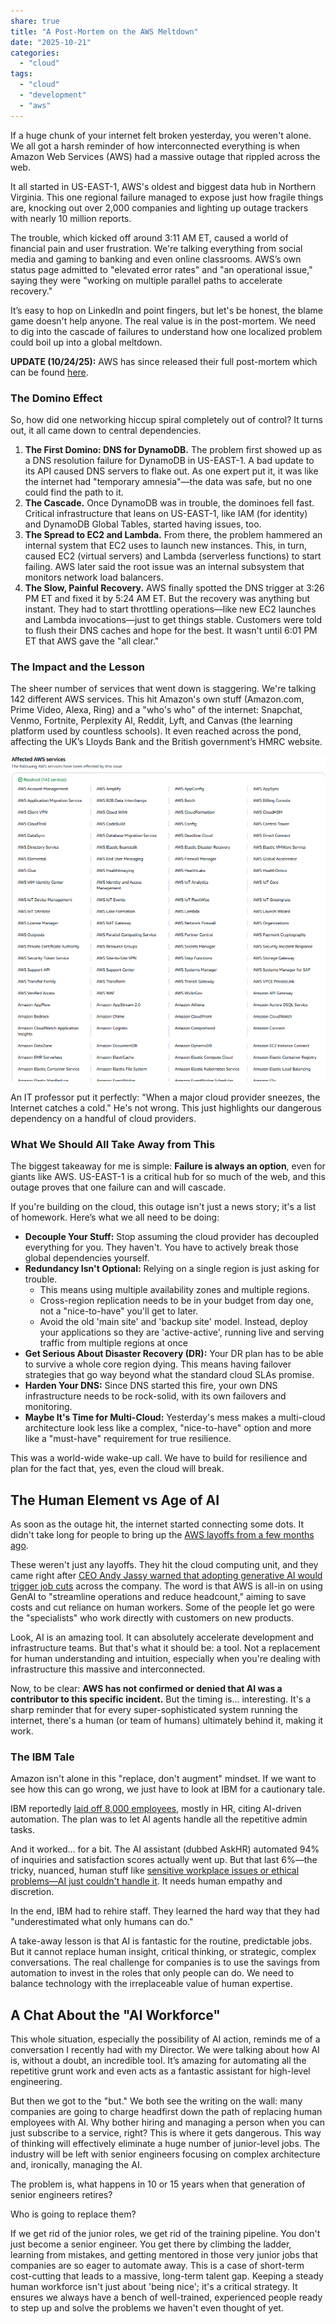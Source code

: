 ```yaml
---
share: true
title: "A Post-Mortem on the AWS Meltdown"
date: "2025-10-21"
categories:
  - "cloud"
tags:
  - "cloud"
  - "development"
  - "aws"
---
```


If a huge chunk of your internet felt broken yesterday, you weren't alone. We all got a harsh reminder of how interconnected everything is when Amazon Web Services (AWS) had a massive outage that rippled across the web.

It all started in US-EAST-1, AWS's oldest and biggest data hub in Northern Virginia. This one regional failure managed to expose just how fragile things are, knocking out over 2,000 companies and lighting up outage trackers with nearly 10 million reports.

The trouble, which kicked off around 3:11 AM ET, caused a world of financial pain and user frustration. We're talking everything from social media and gaming to banking and even online classrooms. AWS’s own status page admitted to "elevated error rates" and "an operational issue," saying they were "working on multiple parallel paths to accelerate recovery."

It’s easy to hop on LinkedIn and point fingers, but let's be honest, the blame game doesn't help anyone. The real value is in the post-mortem. We need to dig into the cascade of failures to understand how one localized problem could boil up into a global meltdown.

**UPDATE (10/24/25):** AWS has since released their full post-mortem which can be found [here](https://aws.amazon.com/message/101925/).

### The Domino Effect

So, how did one networking hiccup spiral completely out of control? It turns out, it all came down to central dependencies.

1.  **The First Domino: DNS for DynamoDB.** The problem first showed up as a DNS resolution failure for DynamoDB in US-EAST-1. A bad update to its API caused DNS servers to flake out. As one expert put it, it was like the internet had "temporary amnesia"—the data was safe, but no one could find the path to it.
2.  **The Cascade.** Once DynamoDB was in trouble, the dominoes fell fast. Critical infrastructure that leans on US-EAST-1, like IAM (for identity) and DynamoDB Global Tables, started having issues, too.
3.  **The Spread to EC2 and Lambda.** From there, the problem hammered an internal system that EC2 uses to launch new instances. This, in turn, caused EC2 (virtual servers) and Lambda (serverless functions) to start failing. AWS later said the root issue was an internal subsystem that monitors network load balancers.
4.  **The Slow, Painful Recovery.** AWS finally spotted the DNS trigger at 3:26 PM ET and fixed it by 5:24 AM ET. But the recovery was anything but instant. They had to start throttling operations—like new EC2 launches and Lambda invocations—just to get things stable. Customers were told to flush their DNS caches and hope for the best. It wasn't until 6:01 PM ET that AWS gave the "all clear."

### The Impact and the Lesson

The sheer number of services that went down is staggering. We're talking 142 different AWS services. This hit Amazon's own stuff (Amazon.com, Prime Video, Alexa, Ring) and a "who's who" of the internet: Snapchat, Venmo, Fortnite, Perplexity AI, Reddit, Lyft, and Canvas (the learning platform used by countless schools). It even reached across the pond, affecting the UK’s Lloyds Bank and the British government’s HMRC website.

![AWS Outage Services Effected](../../../public/imgs/posts/2025-10-21/fe34sdf.png)

An IT professor put it perfectly: "When a major cloud provider sneezes, the Internet catches a cold." He's not wrong. This just highlights our dangerous dependency on a handful of cloud providers.

### What We Should All Take Away from This

The biggest takeaway for me is simple: **Failure is always an option**, even for giants like AWS. US-EAST-1 is a critical hub for so much of the web, and this outage proves that one failure can and will cascade.

If you're building on the cloud, this outage isn't just a news story; it's a list of homework. Here’s what we all need to be doing:

* **Decouple Your Stuff:** Stop assuming the cloud provider has decoupled everything for you. They haven't. You have to actively break those global dependencies yourself.
* **Redundancy Isn't Optional:** Relying on a single region is just asking for trouble.
    * This means using multiple availability zones and multiple regions.
    * Cross-region replication needs to be in your budget from day one, not a "nice-to-have" you'll get to later.
    * Avoid the old 'main site' and 'backup site' model. Instead, deploy your applications so they are 'active-active', running live and serving traffic from multiple regions at once
* **Get Serious About Disaster Recovery (DR):** Your DR plan has to be able to survive a whole core region dying. This means having failover strategies that go way beyond what the standard cloud SLAs promise.
* **Harden Your DNS:** Since DNS started this fire, your own DNS infrastructure needs to be rock-solid, with its own failovers and monitoring.
* **Maybe It's Time for Multi-Cloud:** Yesterday's mess makes a multi-cloud architecture look less like a complex, "nice-to-have" option and more like a "must-have" requirement for true resilience.

This was a world-wide wake-up call. We have to build for resilience and plan for the fact that, yes, even the cloud will break.

## The Human Element vs Age of AI

As soon as the outage hit, the internet started connecting some dots. It didn't take long for people to bring up the [AWS layoffs from a few months ago](https://www.techrepublic.com/article/news-amazon-aws-layoffs-ai/).

These weren't just any layoffs. They hit the cloud computing unit, and they came right after [CEO Andy Jassy warned that adopting generative AI would trigger job cuts](https://www.reuters.com/business/retail-consumer/amazons-aws-cloud-computing-unit-cuts-least-hundreds-jobs-sources-say-2025-07-17/) across the company. The word is that AWS is all-in on using GenAI to "streamline operations and reduce headcount," aiming to save costs and cut reliance on human workers. Some of the people let go were the "specialists" who work directly with customers on new products.

Look, AI is an amazing tool. It can absolutely accelerate development and infrastructure teams. But that's what it should be: a tool. Not a replacement for human understanding and intuition, especially when you're dealing with infrastructure this massive and interconnected.

Now, to be clear: **AWS has not confirmed or denied that AI was a contributor to this specific incident.** But the timing is... interesting. It's a sharp reminder that for every super-sophisticated system running the internet, there's a human (or team of humans) ultimately behind it, making it work.

### The IBM Tale

Amazon isn't alone in this "replace, don't augment" mindset. If we want to see how this can go wrong, we just have to look at IBM for a cautionary tale.

IBM reportedly [laid off 8,000 employees](https://www.linkedin.com/pulse/ibm-lays-off-8000-employees-ai-replaces-hr-roles-si5mc/), mostly in HR, citing AI-driven automation. The plan was to let AI agents handle all the repetitive admin tasks.

And it worked... for a bit. The AI assistant (dubbed AskHR) automated 94% of inquiries and satisfaction scores actually went up. But that last 6%—the tricky, nuanced, human stuff like [sensitive workplace issues or ethical problems—AI just couldn't handle it](https://resident.com/tech-and-gear/2025/05/27/ibm-replaced-8000-staff-with-aithen-rehired-them-heres-what-that-means). It needs human empathy and discretion.

In the end, IBM had to rehire staff. They learned the hard way that they had "underestimated what only humans can do."

A take-away lesson is that AI is fantastic for the routine, predictable jobs. But it cannot replace human insight, critical thinking, or strategic, complex conversations. The real challenge for companies is to use the savings from automation to invest in the roles that only people can do. We need to balance technology with the irreplaceable value of human expertise.

## A Chat About the "AI Workforce"

This whole situation, especially the possibility of AI action, reminds me of a conversation I recently had with my Director. We were talking about how AI is, without a doubt, an incredible tool. It’s amazing for automating all the repetitive grunt work and even acts as a fantastic assistant for high-level engineering.

But then we got to the "but." We both see the writing on the wall: many companies are going to charge headfirst down the path of replacing human employees with AI. Why bother hiring and managing a person when you can just subscribe to a service, right?  This is where it gets dangerous. This way of thinking will effectively eliminate a huge number of junior-level jobs. The industry will be left with senior engineers focusing on complex architecture and, ironically, managing the AI.

The problem is, what happens in 10 or 15 years when that generation of senior engineers retires?

Who is going to replace them?

If we get rid of the junior roles, we get rid of the training pipeline. You don't just become a senior engineer. You get there by climbing the ladder, learning from mistakes, and getting mentored in those very junior jobs that companies are so eager to automate away.  This is a case of short-term cost-cutting that leads to a massive, long-term talent gap. Keeping a steady human workforce isn't just about 'being nice'; it's a critical strategy. It ensures we always have a bench of well-trained, experienced people ready to step up and solve the problems we haven't even thought of yet.
